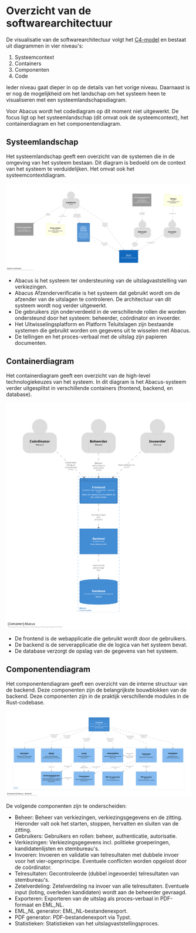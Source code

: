 # Overzicht van de softwarearchitectuur

De visualisatie van de softwarearchitectuur volgt het [C4-model] en bestaat uit
diagrammen in vier niveau's:
1. Systeemcontext
2. Containers
3. Componenten
4. Code

Ieder niveau gaat dieper in op de details van het vorige niveau. Daarnaast is
er nog de mogelijkheid om het landschap om het systeem heen te visualiseren met
een systeemlandschapsdiagram.

Voor Abacus wordt het codediagram op dit moment niet uitgewerkt. De focus ligt
op het systeemlandschap (dit omvat ook de systeemcontext), het containerdiagram
en het componentendiagram.

[C4-model]: https://c4model.com/ "C4 model"

## Systeemlandschap

Het systeemlandschap geeft een overzicht van de systemen die in de omgeving van
het systeem bestaan. Dit diagram is bedoeld om de context van het systeem te
verduidelijken. Het omvat ook het systeemcontextdiagram.

![Systeemlandschap](./structurizr/SystemLandscape.svg)

- Abacus is het systeem ter ondersteuning van de uitslagvaststelling van
  verkiezingen.
- Abacus Afzenderverificatie is het systeem dat gebruikt wordt om de afzender
  van de uitslagen te controleren. De architectuur van dit systeem wordt nog
  verder uitgewerkt.
- De gebruikers zijn onderverdeeld in de verschillende rollen die worden
  ondersteund door het systeem: beheerder, coördinator en invoerder.
- Het Uitwisselingsplatform en Platform Teluitslagen zijn bestaande systemen
  die gebruikt worden om gegevens uit te wisselen met Abacus.
- De tellingen en het proces-verbaal met de uitslag zijn papieren documenten.

## Containerdiagram

Het containerdiagram geeft een overzicht van de high-level technologiekeuzes
van het systeem. In dit diagram is het Abacus-systeem verder uitgesplitst in
verschillende containers (frontend, backend, en database).

![Containers](./structurizr/Container.svg)

- De frontend is de webapplicatie die gebruikt wordt door de gebruikers.
- De backend is de serverapplicatie die de logica van het systeem bevat.
- De database verzorgt de opslag van de gegevens van het systeem.

## Componentendiagram

Het componentendiagram geeft een overzicht van de interne structuur van de
backend. Deze componenten zijn de belangrijkste bouwblokken van de backend. Deze
componenten zijn in de praktijk verschillende modules in de Rust-codebase.

![Componenten](./structurizr/Components.svg)

De volgende componenten zijn te onderscheiden:
- Beheer: Beheer van verkiezingen, verkiezingsgegevens en de zitting. Hieronder valt ook het starten, stoppen, hervatten en sluiten van de zitting.
- Gebruikers: Gebruikers en rollen: beheer, authenticatie, autorisatie.
- Verkiezingen: Verkiezingsgegevens incl. politieke groeperingen, kandidatenlijsten en stembureau's.
- Invoeren: Invoeren en validatie van telresultaten met dubbele invoer voor het vier-ogenprincipe. Eventuele conflicten worden opgelost door de coördinator.
- Telresultaten: Gecontroleerde (dubbel ingevoerde) telresultaten van stembureau's.
- Zetelverdeling: Zetelverdeling na invoer van alle telresultaten.  Eventuele input (loting, overleden kandidaten) wordt aan de beheerder gevraagd.
- Exporteren: Exporteren van de uitslag als proces-verbaal in PDF-formaat en EML_NL.
- EML_NL generator: EML_NL-bestandenexport.
- PDF generator: PDF-bestandenexport via Typst.
- Statistieken: Statistieken van het uitslagvaststellingsproces.
